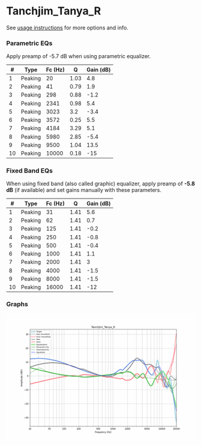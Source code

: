 # Tanchjim_Tanya_R
See [usage instructions](https://github.com/jaakkopasanen/AutoEq#usage) for more options and info.

### Parametric EQs
Apply preamp of -5.7 dB when using parametric equalizer.

|   # | Type    |   Fc (Hz) |    Q |   Gain (dB) |
|-----|---------|-----------|------|-------------|
|   1 | Peaking |        20 | 1.03 |         4.8 |
|   2 | Peaking |        41 | 0.79 |         1.9 |
|   3 | Peaking |       298 | 0.88 |        -1.2 |
|   4 | Peaking |      2341 | 0.98 |         5.4 |
|   5 | Peaking |      3023 | 3.2  |        -3.4 |
|   6 | Peaking |      3572 | 0.25 |         5.5 |
|   7 | Peaking |      4184 | 3.29 |         5.1 |
|   8 | Peaking |      5980 | 2.85 |        -5.4 |
|   9 | Peaking |      9500 | 1.04 |        13.5 |
|  10 | Peaking |     10000 | 0.18 |       -15   |

### Fixed Band EQs
When using fixed band (also called graphic) equalizer, apply preamp of **-5.8 dB** (if available) and set gains manually with these parameters.

|   # | Type    |   Fc (Hz) |    Q |   Gain (dB) |
|-----|---------|-----------|------|-------------|
|   1 | Peaking |        31 | 1.41 |         5.6 |
|   2 | Peaking |        62 | 1.41 |         0.7 |
|   3 | Peaking |       125 | 1.41 |        -0.2 |
|   4 | Peaking |       250 | 1.41 |        -0.8 |
|   5 | Peaking |       500 | 1.41 |        -0.4 |
|   6 | Peaking |      1000 | 1.41 |         1.1 |
|   7 | Peaking |      2000 | 1.41 |         3   |
|   8 | Peaking |      4000 | 1.41 |        -1.5 |
|   9 | Peaking |      8000 | 1.41 |        -1.5 |
|  10 | Peaking |     16000 | 1.41 |       -12   |

### Graphs
![](./Tanchjim_Tanya_R.png)
